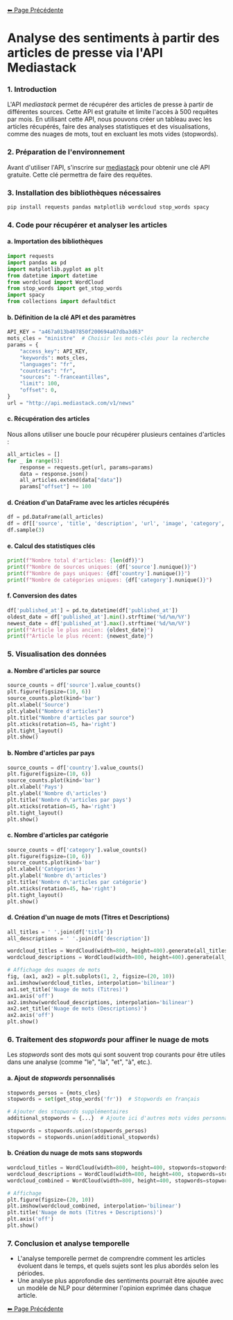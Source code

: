 [⬅ Page Précédente](../README.md)

# **Analyse des sentiments à partir des articles de presse via l'API Mediastack**

### **1. Introduction**
L'API *mediastack* permet de récupérer des articles de presse à partir de différentes sources. Cette API est gratuite et limite l'accès à 500 requêtes par mois. En utilisant cette API, nous pouvons créer un tableau avec les articles récupérés, faire des analyses statistiques et des visualisations, comme des nuages de mots, tout en excluant les mots vides (stopwords).

### **2. Préparation de l'environnement**

Avant d'utiliser l'API, s'inscrire sur [mediastack](https://mediastack.com/) pour obtenir une clé API gratuite. Cette clé permettra de faire des requêtes.

### **3. Installation des bibliothèques nécessaires**
```bash
pip install requests pandas matplotlib wordcloud stop_words spacy
```

### **4. Code pour récupérer et analyser les articles**

#### **a. Importation des bibliothèques**
```python
import requests
import pandas as pd
import matplotlib.pyplot as plt
from datetime import datetime
from wordcloud import WordCloud
from stop_words import get_stop_words
import spacy
from collections import defaultdict
```

#### **b. Définition de la clé API et des paramètres**
```python
API_KEY = "a467a013b407850f200694a07dba3d63"
mots_cles = "ministre"  # Choisir les mots-clés pour la recherche
params = {
    "access_key": API_KEY,
    "keywords": mots_cles,
    "languages": "fr",
    "countries": "fr",
    "sources": "-franceantilles",
    "limit": 100,
    "offset": 0,
}
url = "http://api.mediastack.com/v1/news"
```

#### **c. Récupération des articles**
Nous allons utiliser une boucle pour récupérer plusieurs centaines d'articles :
```python
all_articles = []
for _ in range(5):
    response = requests.get(url, params=params)
    data = response.json()
    all_articles.extend(data["data"])
    params["offset"] += 100
```

#### **d. Création d'un DataFrame avec les articles récupérés**
```python
df = pd.DataFrame(all_articles)
df = df[['source', 'title', 'description', 'url', 'image', 'category', 'language', 'country', 'published_at']]
df.sample(3)
```

#### **e. Calcul des statistiques clés**
```python
print(f"Nombre total d'articles: {len(df)}")
print(f"Nombre de sources uniques: {df['source'].nunique()}")
print(f"Nombre de pays uniques: {df['country'].nunique()}")
print(f"Nombre de catégories uniques: {df['category'].nunique()}")
```

#### **f. Conversion des dates**
```python
df['published_at'] = pd.to_datetime(df['published_at'])
oldest_date = df['published_at'].min().strftime('%d/%m/%Y')
newest_date = df['published_at'].max().strftime('%d/%m/%Y')
print(f"Article le plus ancien: {oldest_date}")
print(f"Article le plus récent: {newest_date}")
```

### **5. Visualisation des données**

#### **a. Nombre d'articles par source**
```python
source_counts = df['source'].value_counts()
plt.figure(figsize=(10, 6))
source_counts.plot(kind='bar')
plt.xlabel('Source')
plt.ylabel("Nombre d'articles")
plt.title("Nombre d'articles par source")
plt.xticks(rotation=45, ha='right')
plt.tight_layout()
plt.show()
```

#### **b. Nombre d'articles par pays**
```python
source_counts = df['country'].value_counts()
plt.figure(figsize=(10, 6))
source_counts.plot(kind='bar')
plt.xlabel('Pays')
plt.ylabel('Nombre d\'articles')
plt.title('Nombre d\'articles par pays')
plt.xticks(rotation=45, ha='right')
plt.tight_layout()
plt.show()
```

#### **c. Nombre d'articles par catégorie**
```python
source_counts = df['category'].value_counts()
plt.figure(figsize=(10, 6))
source_counts.plot(kind='bar')
plt.xlabel('Catégories')
plt.ylabel('Nombre d\'articles')
plt.title('Nombre d\'articles par catégorie')
plt.xticks(rotation=45, ha='right')
plt.tight_layout()
plt.show()
```

#### **d. Création d'un nuage de mots (Titres et Descriptions)**
```python
all_titles = ' '.join(df['title'])
all_descriptions = ' '.join(df['description'])

wordcloud_titles = WordCloud(width=800, height=400).generate(all_titles)
wordcloud_descriptions = WordCloud(width=800, height=400).generate(all_descriptions)

# Affichage des nuages de mots
fig, (ax1, ax2) = plt.subplots(1, 2, figsize=(20, 10))
ax1.imshow(wordcloud_titles, interpolation='bilinear')
ax1.set_title('Nuage de mots (Titres)')
ax1.axis('off')
ax2.imshow(wordcloud_descriptions, interpolation='bilinear')
ax2.set_title('Nuage de mots (Descriptions)')
ax2.axis('off')
plt.show()
```

### **6. Traitement des *stopwords* pour affiner le nuage de mots**
Les *stopwords* sont des mots qui sont souvent trop courants pour être utiles dans une analyse (comme "le", "la", "et", "à", etc.).

#### **a. Ajout de *stopwords* personnalisés**
```python
stopwords_persos = {mots_cles}
stopwords = set(get_stop_words('fr'))  # Stopwords en français

# Ajouter des stopwords supplémentaires
additional_stopwords = {...}  # Ajoute ici d'autres mots vides personnalisés

stopwords = stopwords.union(stopwords_persos)
stopwords = stopwords.union(additional_stopwords)
```

#### **b. Création du nuage de mots sans stopwords**
```python
wordcloud_titles = WordCloud(width=800, height=400, stopwords=stopwords).generate(all_titles)
wordcloud_descriptions = WordCloud(width=800, height=400, stopwords=stopwords).generate(all_descriptions)
wordcloud_combined = WordCloud(width=800, height=400, stopwords=stopwords).generate(all_titles + ' ' + all_descriptions)

# Affichage
plt.figure(figsize=(20, 10))
plt.imshow(wordcloud_combined, interpolation='bilinear')
plt.title('Nuage de mots (Titres + Descriptions)')
plt.axis('off')
plt.show()
```

### **7. Conclusion et analyse temporelle**

- L'analyse temporelle permet de comprendre comment les articles évoluent dans le temps, et quels sujets sont les plus abordés selon les périodes.
- Une analyse plus approfondie des sentiments pourrait être ajoutée avec un modèle de NLP pour déterminer l'opinion exprimée dans chaque article.

[⬅ Page Précédente](../README.md)